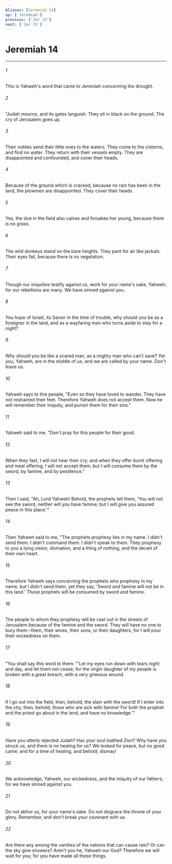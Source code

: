```yaml
---
Aliases: [Jeremiah 14]
up: ['Jeremiah']
previous: ['Jer 13']
next: ['Jer 15']
---
```

# Jeremiah 14
***





###### 1 

This is Yahweh's word that came to Jeremiah concerning the drought. 



###### 2 

"Judah mourns, and its gates languish. They sit in black on the ground. The cry of Jerusalem goes up. 



###### 3 

Their nobles send their little ones to the waters. They come to the cisterns, and find no water. They return with their vessels empty. They are disappointed and confounded, and cover their heads. 



###### 4 

Because of the ground which is cracked, because no rain has been in the land, the plowmen are disappointed. They cover their heads. 



###### 5 

Yes, the doe in the field also calves and forsakes her young, because there is no grass. 



###### 6 

The wild donkeys stand on the bare heights. They pant for air like jackals. Their eyes fail, because there is no vegetation. 



###### 7 

Though our iniquities testify against us, work for your name's sake, Yahweh; for our rebellions are many. We have sinned against you. 



###### 8 

You hope of Israel, its Savior in the time of trouble, why should you be as a foreigner in the land, and as a wayfaring man who turns aside to stay for a night? 



###### 9 

Why should you be like a scared man, as a mighty man who can't save? Yet you, Yahweh, are in the middle of us, and we are called by your name. Don't leave us. 



###### 10 

Yahweh says to this people, "Even so they have loved to wander. They have not restrained their feet. Therefore Yahweh does not accept them. Now he will remember their iniquity, and punish them for their sins." 



###### 11 

Yahweh said to me, "Don't pray for this people for their good. 



###### 12 

When they fast, I will not hear their cry; and when they offer burnt offering and meal offering, I will not accept them; but I will consume them by the sword, by famine, and by pestilence." 



###### 13 

Then I said, "Ah, Lord Yahweh! Behold, the prophets tell them, 'You will not see the sword, neither will you have famine; but I will give you assured peace in this place.'" 



###### 14 

Then Yahweh said to me, "The prophets prophesy lies in my name. I didn't send them. I didn't command them. I didn't speak to them. They prophesy to you a lying vision, divination, and a thing of nothing, and the deceit of their own heart. 



###### 15 

Therefore Yahweh says concerning the prophets who prophesy in my name, but I didn't send them, yet they say, 'Sword and famine will not be in this land.' Those prophets will be consumed by sword and famine. 



###### 16 

The people to whom they prophesy will be cast out in the streets of Jerusalem because of the famine and the sword. They will have no one to bury them--them, their wives, their sons, or their daughters, for I will pour their wickedness on them. 



###### 17 

"You shall say this word to them: "'Let my eyes run down with tears night and day, and let them not cease; for the virgin daughter of my people is broken with a great breach, with a very grievous wound. 



###### 18 

If I go out into the field, then, behold, the slain with the sword! If I enter into the city, then, behold, those who are sick with famine! For both the prophet and the priest go about in the land, and have no knowledge.'" 



###### 19 

Have you utterly rejected Judah? Has your soul loathed Zion? Why have you struck us, and there is no healing for us? We looked for peace, but no good came; and for a time of healing, and behold, dismay! 



###### 20 

We acknowledge, Yahweh, our wickedness, and the iniquity of our fathers; for we have sinned against you. 



###### 21 

Do not abhor us, for your name's sake. Do not disgrace the throne of your glory. Remember, and don't break your covenant with us. 



###### 22 

Are there any among the vanities of the nations that can cause rain? Or can the sky give showers? Aren't you he, Yahweh our God? Therefore we will wait for you; for you have made all these things.
